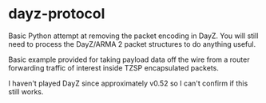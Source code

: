 # dayz-protocol

Basic Python attempt at removing the packet encoding in DayZ. You will still need to process the DayZ/ARMA 2 packet structures to do anything useful.

Basic example provided for taking payload data off the wire from a router forwarding traffic of interest inside TZSP encapsulated packets.

I haven't played DayZ since approximately v0.52 so I can't confirm if this still works.
